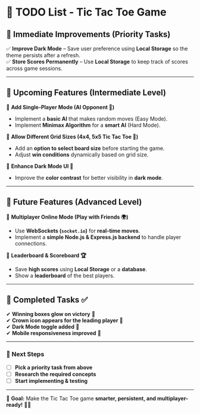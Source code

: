 
# **📌 TODO List - Tic Tac Toe Game**  

## **🔹 Immediate Improvements (Priority Tasks)**  
✅ **Improve Dark Mode** – Save user preference using **Local Storage** so the theme persists after a refresh.  
✅ **Store Scores Permanently** – Use **Local Storage** to keep track of scores across game sessions.  

---

## **🔹 Upcoming Features (Intermediate Level)**  
🔲 **Add Single-Player Mode (AI Opponent 🤖)**  
- Implement a **basic AI** that makes random moves (Easy Mode).  
- Implement **Minimax Algorithm** for a **smart AI** (Hard Mode).  

🔲 **Allow Different Grid Sizes (4x4, 5x5 Tic Tac Toe 🔄)**  
- Add an **option to select board size** before starting the game.  
- Adjust **win conditions** dynamically based on grid size.  

🔲 **Enhance Dark Mode UI 🎨**  
- Improve the **color contrast** for better visibility in **dark mode**.  

---

## **🔹 Future Features (Advanced Level)**  
🔲 **Multiplayer Online Mode (Play with Friends 🌍)**  
- Use **WebSockets (`socket.io`)** for **real-time moves**.  
- Implement a **simple Node.js & Express.js backend** to handle player connections.  

🔲 **Leaderboard & Scoreboard 🏆**  
- Save **high scores** using **Local Storage** or a **database**.  
- Show a **leaderboard** of the best players.  

---

## **🔹 Completed Tasks ✅**  
✔ **Winning boxes glow on victory** 🎉  
✔ **Crown icon appears for the leading player** 👑  
✔ **Dark Mode toggle added** 🌙  
✔ **Mobile responsiveness improved** 📱  

---

### **🚀 Next Steps**  
- [ ] **Pick a priority task from above**  
- [ ] **Research the required concepts**  
- [ ] **Start implementing & testing**  

---

🎯 **Goal:** Make the Tic Tac Toe game **smarter, persistent, and multiplayer-ready!** 🚀🔥  